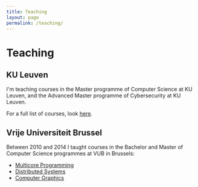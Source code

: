 ```yaml
---
title: Teaching
layout: page
permalink: /teaching/
---
```


# Teaching

## KU Leuven

I'm teaching courses in the Master programme of Computer Science at KU Leuven, and the Advanced Master programme of Cybersecurity at KU Leuven.

For a full list of courses, look [here](https://distrinet.cs.kuleuven.be/people/TomVanCutsem).

## Vrije Universiteit Brussel

Between 2010 and 2014 I taught courses in the Bachelor and Master of Computer Science programmes at VUB in Brussels:

<ul>
<li><a href="http://soft.vub.ac.be/~tvcutsem/multicore" title="Multicore Programming">Multicore Programming</a></li>
<li><a href="http://soft.vub.ac.be/~tvcutsem/distsys/index.html" title="Distributed Systems (in Dutch)">Distributed Systems</a></li>
<li><a href="http://soft.vub.ac.be/~tvcutsem/teaching/wpo/grafsys/index.html" title="Computer Graphics (as a TA)">Computer Graphics</a></li>
</ul>
